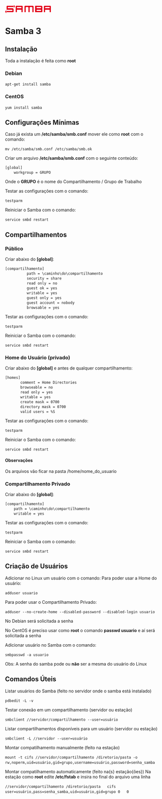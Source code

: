 ![](https://github.com/paulo-correia/Linux_Samba_3/blob/master/samba_logo.png)

# Samba 3

## Instalação
Toda a instalação é feita como **root**
### Debian
```apt-get install samba```
### CentOS
```yum install samba```
## Configurações Mínimas
Caso já exista um **/etc/samba/smb.conf** mover ele como **root** com o comando:

`mv /etc/samba/smb.conf /etc/samba/smb.ok`

Criar um arquivo **/etc/samba/smb.conf** com o seguinte conteúdo:
```
[global]
	workgroup = GRUPO
```
Onde o **GRUPO** é o nome do Compartilhamento / Grupo de Trabalho 

Testar as configurações com o comando:

`testparm`

Reiniciar o Samba com o comando:

`service smbd restart`
## Compartilhamentos
### Público

Criar abaixo do **[global]**:
``` 
[compartilhamento]
          path = \caminho\do\compartilhamento
          security = share
          read only = no
          guest ok = yes
          writable = yes
          guest only = yes
          guest account = nobody
          browsable = yes
```

Testar as configurações com o comando:

`testparm`

Reiniciar o Samba com o comando:

`service smbd restart`

### Home do Usuário (privado)

Criar abaixo do **[global]** e antes de qualquer compartilhamento:
```
[homes]
       comment = Home Directories
       browseable = no
       read only = yes
       writable = yes
       create mask = 0700
       directory mask = 0700
       valid users = %S
```

Testar as configurações com o comando:

`testparm`

Reiniciar o Samba com o comando:

`service smbd restart`

#### Observações
Os arquivos vão ficar na pasta /home/nome_do_usuario

### Compartilhamento Privado
Criar abaixo do **[global]**:
```
[compartilhamento]
	path = \caminho\do\compartilhamento
    writable = yes
```

Testar as configurações com o comando:

`testparm`

Reiniciar o Samba com o comando:

`service smbd restart`

## Criação de Usuários
Adicionar no Linux um usuário com o comando:
Para poder usar a Home do usuário:

`adduser usuario`

Para poder usar o Compartilhamento Privado:

`adduser --no-create-home --disabled-password --disabled-login usuario`

No Debian será solicitada a senha

No CentOS é preciso usar como **root** o comando **passwd usuario** e aí será solicitada a senha

Adicionar usuário no Samba com o comando:

`smbpasswd -a usuario`

Obs: A senha do samba pode ou **não** ser a mesma do usuário do Linux

## Comandos Úteis
Listar usuários do Samba (feito no servidor onde o samba está instalado)

`pdbedit -L -v`

Testar conexão em um compartilhamento (servidor ou estação) 

`smbclient //servidor/compartilhamento --user=usuário`

Listar compartilhamentos disponíveis para um usuário (servidor ou estação)

`smbclient -L //servidor --user=usuário`

Montar compatilhamento manualmente (feito na estação)

`mount -t cifs //servidor/compartilhamento /diretorio/pasta -o rw,noperm,uid=usuário,gid=grupo,username=usuário,password=senha_samba
`

Montar compatilhamento automaticamente (feito na{s} estação{ôes})
Na estação como **root** edite **/etc/fstab** e insira no final do arquivo uma linha

`//servidor/compartilhamento /diretorio/pasta	cifs	user=usuário,pass=senha_samba,uid=usuário,gid=grupo	0	0`

